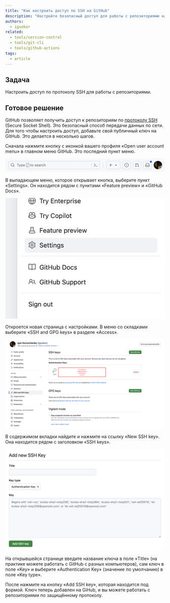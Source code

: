 ```yaml
---
title: "Как настроить доступ по SSH на GitHub"
description: "Настройте безопасный доступ для работы с репозиториями на GitHub."
authors:
  - igsekor
related:
  - tools/version-control
  - tools/git-cli
  - tools/github-actions
tags:
  - article
---
```


## Задача

Настроить доступ по протоколу SSH для работы с репозиториями.

## Готовое решение

GitHub позволяет получить доступ к репозиториям по [протоколу SSH](/tools/ssh/) (Secure Socket Shell). Это безопасный способ передачи данных по сети. Для того чтобы настроить доступ, добавьте свой публичный ключ на GitHub. Это делается в несколько шагов.

Сначала нажмите кнопку с иконкой вашего профиля «Open user account menu» в главном меню GitHub. Это последний пункт меню.

![Главное меню GitHub на странице пользователя.](images/top-navigation.png)

В выпадающем меню, которое открывает кнопка, выберите пункт «Settings». Он находится рядом с пунктами «Feature preview» и «GitHub Docs».

![Выпадающее меню с настройками профиля пользователя.](images/choose-settings-in-profile-menu.png)

Откроется новая страница с настройками. В меню со складками выберите «SSH and GPG keys» в разделе «Access».

![Боковая панель с вкладками в профиле пользователя.](images/settings-ssh.png)

В содержимом вкладки найдите и нажмите на ссылку «New SSH key». Она находится рядом с заголовком «SSH keys».

![Содержимое вкладки с информацией о добавлении нового ключа.](images/put-public-key.png)

На открывшейся странице введите название ключа в поле «Title» (на практике можете работать с GitHub с разных компьютеров), сам ключ в поле «Key» и выберите «Authentication Key» (значение по умолчанию) в поле «Key type».

После нажмите на кнопку «Add SSH key», которая находится под формой. Ключ теперь добавлен на GiHub, и вы можете работать с репозиториями по защищённому протоколу.

